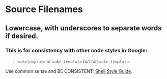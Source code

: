 # Source Filenames
## Lowercase, with underscores to separate words if desired.
### This is for consistency with other **code styles in Google**:
> ```maketemplate```  or ```make_template``` but not ```make-template```.

Use common sense and BE CONSISTENT: [Shell Style Guide](https://google.github.io/styleguide/shell.xml).



